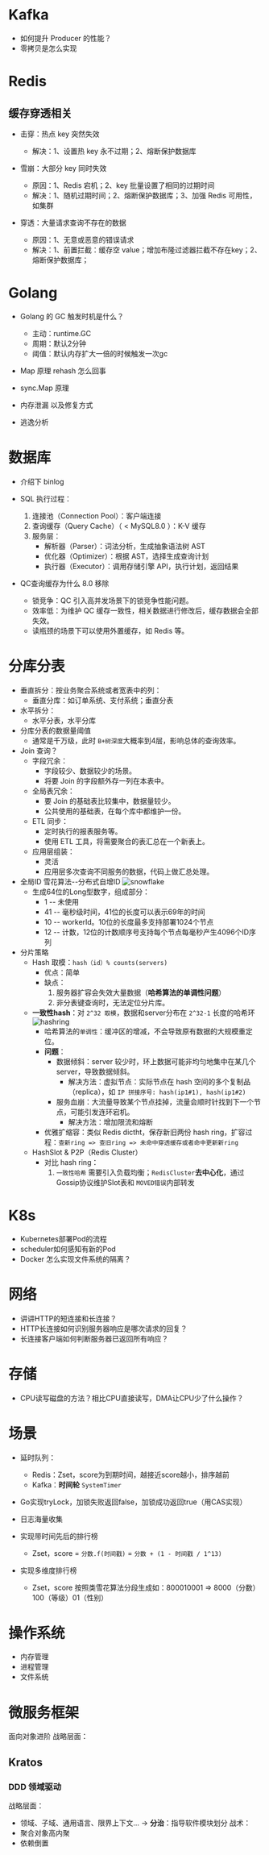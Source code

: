 # Kafka
- 如何提升 Producer 的性能？
- 零拷贝是怎么实现

# Redis
## 缓存穿透相关
- 击穿：热点 key 突然失效
	- 解决：1、设置热 key 永不过期；2、熔断保护数据库

- 雪崩：大部分 key 同时失效
	- 原因：1、Redis 宕机；2、key 批量设置了相同的过期时间
	- 解决：1、随机过期时间；2、熔断保护数据库；3、加强 Redis 可用性，如集群

- 穿透：大量请求查询不存在的数据
	- 原因：1、无意或恶意的错误请求
	- 解决：1、前置拦截：缓存空 value；增加布隆过滤器拦截不存在key；2、熔断保护数据库；
	
# Golang
- Golang 的 GC 触发时机是什么？
	- 主动：runtime.GC
	- 周期：默认2分钟
	- 阈值：默认内存扩大一倍的时候触发一次gc

- Map 原理 rehash 怎么回事
- sync.Map 原理
- 内存泄漏 以及修复方式
- 逃逸分析

# 数据库
- 介绍下 binlog
- SQL 执行过程：
	1. 连接池（Connection Pool）：客户端连接
	2. 查询缓存（Query Cache）（ < MySQL8.0 ）：K-V 缓存
	3. 服务层：
		- 解析器（Parser）：词法分析，生成抽象语法树 AST
		- 优化器（Optimizer）：根据 AST，选择生成查询计划
		- 执行器（Executor）：调用存储引擎 API，执行计划，返回结果

- QC查询缓存为什么 8.0 移除
  - 锁竞争：QC 引入高并发场景下的锁竞争性能问题。
  - 效率低：为维护 QC 缓存一致性，相关数据进行修改后，缓存数据会全部失效。
  - 读瓶颈的场景下可以使用外置缓存，如 Redis 等。
  
# 分库分表
  - 垂直拆分：按业务聚合系统或者宽表中的列：
    - 垂直分库：如订单系统、支付系统；垂直分表
  - 水平拆分：
    - 水平分表，水平分库
- 分库分表的数据量阈值
  - 通常是千万级，此时 `B+树深度`大概率到4层，影响总体的查询效率。
- Join 查询？
  - 字段冗余：
    - 字段较少、数据较少的场景。
    - 将要 Join 的字段额外存一列在本表中。
  - 全局表冗余：
    - 要 Join 的基础表比较集中，数据量较少。
    - 公共使用的基础表，在每个库中都维护一份。
  - ETL 同步：
    - 定时执行的报表服务等。
    - 使用 ETL 工具，将需要聚合的表汇总在一个新表上。
  - 应用层组装：
    - 灵活
    - 应用层多次查询不同服务的数据，代码上做汇总处理。
- 全局ID 雪花算法--分布式自增ID
  ![snowflake](./picture/interview/snowflake.png)
  - 生成64位的Long型数字，组成部分：
    - 1 -- 未使用
  	- 41 -- 毫秒级时间，41位的长度可以表示69年的时间
	- 10 -- workerId。10位的长度最多支持部署1024个节点
	- 12 -- 计数，12位的计数顺序号支持每个节点每毫秒产生4096个ID序列
- 分片策略
  - Hash 取模：`hash（id）% counts(servers)`
    - 优点：简单
    - 缺点：
      1. 服务器扩容会失效大量数据（**哈希算法的单调性问题**）
      2. 非分表键查询时，无法定位分片库。
  - **一致性hash**：对 `2^32 取模`，数据和server分布在 `2^32-1` 长度的哈希环
  ![hashring](./picture/interview/hashring.png)
    - 哈希算法的`单调性`：缓冲区的增减，不会导致原有数据的大规模重定位。
    - **问题**：
      - 数据倾斜：server 较少时，环上数据可能非均匀地集中在某几个server，导致数据倾斜。
        - 解决方法：虚拟节点：实际节点在 hash 空间的多个复制品（replica），如 `IP 拼接序号: hash(ip1#1), hash(ip1#2)`
      - 服务血崩：大流量导致某个节点挂掉，流量会顺时针找到下一个节点，可能引发连环宕机。
        - 解决方法：增加限流和熔断
    - 优雅扩缩容：类似 Redis dictht，保存新旧两份 hash ring，扩容过程：`查新ring => 查旧ring => 未命中穿透缓存或者命中更新新ring`
  - HashSlot & P2P（Redis Cluster）
    - 对比 hash ring：
      1. `一致性哈希` 需要引入负载均衡；`RedisCluster`**去中心化**，通过Gossip协议维护Slot表和 `MOVED错误`内部转发


# K8s
- Kubernetes部署Pod的流程
- scheduler如何感知有新的Pod
- Docker 怎么实现文件系统的隔离？

# 网络
- 讲讲HTTP的短连接和长连接？
- HTTP长连接如何识别服务器响应是哪次请求的回复？
- 长连接客户端如何判断服务器已返回所有响应？

# 存储
- CPU读写磁盘的方法？相比CPU直接读写，DMA让CPU少了什么操作？

# 场景
- 延时队列：
  - Redis：Zset，score为到期时间，越接近score越小，排序越前
  - Kafka：**时间轮** `SystemTimer`

- Go实现tryLock，加锁失败返回false，加锁成功返回true（用CAS实现）
- 日志海量收集

- 实现带时间先后的排行榜
	- Zset，score = `分数.f(时间戳)` = `分数 + (1 - 时间戳 / 1^13)`
  
- 实现多维度排行榜
	- Zset，score 按照类雪花算法分段生成如：800010001 => 8000（分数）100（等级）01（性别）

# 操作系统
- 内存管理
- 进程管理 
- 文件系统

# 微服务框架
面向对象进阶
战略层面：
## Kratos
### DDD 领域驱动
战略层面：
  - 领域、子域、通用语言、限界上下文... -> **分治**：指导软件模块划分
战术：
  - 聚合对象高内聚
  - 依赖倒置
